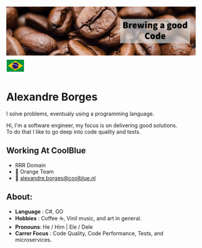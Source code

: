 ![cover](cover.png)
![br](br.png)
# Alexandre Borges 

I solve problems, eventualy using a programming language.

Hi, I'm a software engineer, my focus is on delivering good solutions.  
To do that I like to go deep into code quality and tests.

## Working At CoolBlue

- RRR Domain
- 🍊 Orange Team 
- 📧 alexandre.borges@coolblue.nl 

## About:
- **Language** : C#, GO
- **Hobbies** : Coffee ☕, Vinil music, and art in general.
- **Pronouns**: He / Him | Ele / Dele
- **Carrer Focus** : Code Quality, Code Performance, Tests, and microservices.
